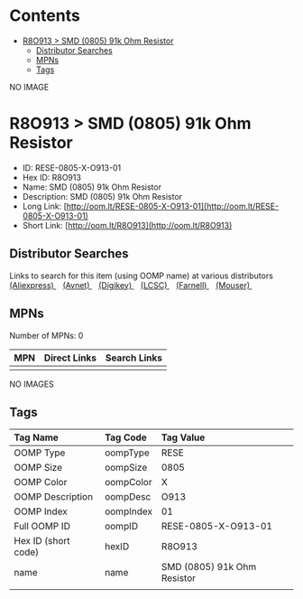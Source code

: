 



Contents
========

* [R8O913 > SMD (0805) 91k Ohm Resistor](#r8o913--smd-0805-91k-ohm-resistor)
	* [Distributor Searches](#distributor-searches)
	* [MPNs](#mpns)
	* [Tags](#tags)
  
NO IMAGE  
# R8O913 > SMD (0805) 91k Ohm Resistor

- ID: RESE-0805-X-O913-01
- Hex ID: R8O913
- Name: SMD (0805) 91k Ohm Resistor
- Description: SMD (0805) 91k Ohm Resistor
- Long Link: [http://oom.lt/RESE-0805-X-O913-01](http://oom.lt/RESE-0805-X-O913-01)
- Short Link: [http://oom.lt/R8O913](http://oom.lt/R8O913)

## Distributor Searches
  
Links to search for this item (using OOMP name) at various distributors  
[(Aliexpress) ](https://www.aliexpress.com/wholesale?SearchText=1117SMD+0805+91k+Ohm+Resistor)&nbsp;&nbsp;&nbsp;[(Avnet) ](https://www.avnet.com/shop/us/search/SMD+0805+91k+Ohm+Resistor)&nbsp;&nbsp;&nbsp;[(Digikey) ](https://www.digikey.co.uk/en/products/result?s=SMD+0805+91k+Ohm+Resistor)&nbsp;&nbsp;&nbsp;[(LCSC) ](https://www.lcsc.com/search?q=SMD+0805+91k+Ohm+Resistor)&nbsp;&nbsp;&nbsp;[(Farnell) ](https://uk.farnell.com/search?st=SMD+0805+91k+Ohm+Resistor)&nbsp;&nbsp;&nbsp;[(Mouser) ](https://www.mouser.com/c/?q=SMD+0805+91k+Ohm+Resistor)&nbsp;&nbsp;&nbsp;
## MPNs
  
Number of MPNs: 0  

|MPN|Direct Links|Search Links|
| :--- | :--- | :--- |
||||
  
NO IMAGES  
## Tags
  

|Tag Name|Tag Code|Tag Value|
| :--- | :--- | :--- |
|OOMP Type|oompType|RESE|
|OOMP Size|oompSize|0805|
|OOMP Color|oompColor|X|
|OOMP Description|oompDesc|O913|
|OOMP Index|oompIndex|01|
|Full OOMP ID|oompID|RESE-0805-X-O913-01|
|Hex ID (short code)|hexID|R8O913|
|name|name|SMD (0805) 91k Ohm Resistor|
||||
